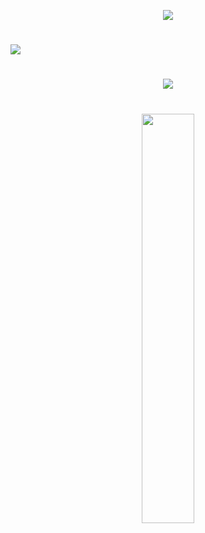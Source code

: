 <p align="center">
 
  
  <img src="https://img.shields.io/badge/Focus-CyberSecurity-6e1717?style=for-the-badge&logo=lock&logoColor=black"     />
</p>

#

<img src="https://github-readme-activity-graph.vercel.app/graph?username=anyocher&bg_color=white&color=e6e6e6&line=6e1717&point=bcbafa&area=true&hide_border=true">

#

<p align="center">
<img src="https://github-readme-stats.vercel.app/api?username=anyocher&show_icons=true&theme=github_dark&hide_border=true&title_color=a81414&icon_color=6e1717&text_color=ffffff" />
</p>


#

<p align="center">
  <img width="41%" src="https://github-readme-stats.vercel.app/api/top-langs/?username=anyocher&layout=compact&hide_border=true&title_color=a81414&text_color=ffffff&bg_color=0d1117" />
</p>

#

 <!--<img src="https://img.shields.io/badge/Security-Ethical%20Hacker-4f1d82?style=for-the-badge&logo=shield&logoColor=white" /> --!>




